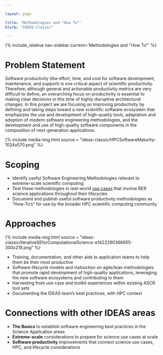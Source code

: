 ```yaml
---

layout: page

title: 'Methodologies and "How To"'
blurb: "IDEAS-Classic"

---
```


<!-- Sidebar Nav -->
<!-- ---------------------------------------------------------------------- -->

{% include_relative nav-sidebar current='Methodologies and "How To"' %}

<!-- Content -->
<!-- ---------------------------------------------------------------------- -->

# Problem Statement

Software productivity (the effort, time, and cost for software development, maintenance, and support) is one critical aspect of scientific productivity. Therefore, although general and actionable productivity metrics are very difficult to define, an overarching focus on productivity is essential to making clear decisions in this time of highly disruptive architectural changes. In this project we are focusing on improving productivity by defining and taking steps toward a new scientific software ecosystem that emphasizes the use and development of high-quality tools, adaptation and adoption of modern software engineering methodologies, and the development and use of high-quality software components in the composition of next-generation applications.

{% 	include media-img.html 
	  source = "ideas-classic/HPCSoftwareMaturity-1024x570.png"
%}

# Scoping

* Identify useful Software Engineering Methodologies relevant to extreme-scale scientific computing
* Test these methodologies in real-world [use cases](use-cases) that involve BER science applications throughout their lifecycles
* 	Document and publish useful software productivity methodologies as “How-To’s” for use by the broader HPC scientific computing community

# Approaches

{% 	include media-img.html 
	  source = "ideas-classic/iterativeSEforComputationalScience-e1422290366955-300x218.png"
%}

* Training, documentation, and other aids to application teams to help them be their most productive
* Software lifecycle models and instruction on agile/lean methodologies that promote rapid development of high-quality applications, leveraging the new software ecosystems and contributing to them
* Harvesting from use case and toolkit experiences within existing ASCR tool sets
* Documenting the IDEAS team’s best practices, with HPC context

# Connections with other IDEAS areas

* **The Basics** to establish software engineering best practices in the Science Application areas
* **Extreme-scale** considerations to prepare for science use cases at scale
* **Software productivity** improvements that connect science use cases, HPC, and lifecycle considerations